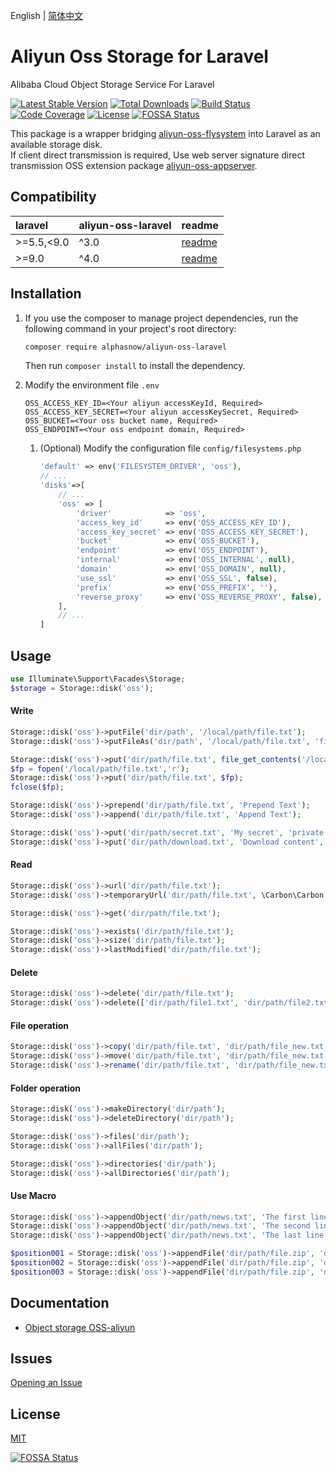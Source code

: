 English | [简体中文](README-CN.md)  

# Aliyun Oss Storage for Laravel
Alibaba Cloud Object Storage Service For Laravel

[![Latest Stable Version](https://poser.pugx.org/alphasnow/aliyun-oss-laravel/v/stable)](https://packagist.org/packages/alphasnow/aliyun-oss-laravel)
[![Total Downloads](https://poser.pugx.org/alphasnow/aliyun-oss-laravel/downloads)](https://packagist.org/packages/alphasnow/aliyun-oss-laravel)
[![Build Status](https://github.com/alphasnow/aliyun-oss-laravel/workflows/CI/badge.svg)](https://github.com/alphasnow/aliyun-oss-laravel/actions)
[![Code Coverage](https://scrutinizer-ci.com/g/alphasnow/aliyun-oss-laravel/badges/coverage.png?b=master)](https://scrutinizer-ci.com/g/alphasnow/aliyun-oss-laravel/?branch=master)
[![License](https://poser.pugx.org/alphasnow/aliyun-oss-laravel/license)](https://packagist.org/packages/alphasnow/aliyun-oss-laravel)
[![FOSSA Status](https://app.fossa.com/api/projects/git%2Bgithub.com%2Falphasnow%2Faliyun-oss-laravel.svg?type=shield)](https://app.fossa.com/projects/git%2Bgithub.com%2Falphasnow%2Faliyun-oss-laravel?ref=badge_shield)

This package is a wrapper bridging [aliyun-oss-flysystem](https://github.com/alphasnow/aliyun-oss-flysystem) into Laravel as an available storage disk.  
If client direct transmission is required, Use web server signature direct transmission OSS extension package [aliyun-oss-appserver](https://github.com/alphasnow/aliyun-oss-appserver).  

## Compatibility
| laravel      | aliyun-oss-laravel | readme |
|:-------------|:-------------------|:-------|
| \>=5.5,\<9.0 | ^3.0               | [readme](https://github.com/alphasnow/aliyun-oss-laravel/blob/3.x/README.md) |
| \>=9.0       | ^4.0               | [readme](https://github.com/alphasnow/aliyun-oss-laravel/blob/master/README.md) |

## Installation
1. If you use the composer to manage project dependencies, run the following command in your project's root directory:
    ```bash
    composer require alphasnow/aliyun-oss-laravel
    ```
    Then run `composer install` to install the dependency.

2. Modify the environment file `.env`
    ```env
    OSS_ACCESS_KEY_ID=<Your aliyun accessKeyId, Required>
    OSS_ACCESS_KEY_SECRET=<Your aliyun accessKeySecret, Required>
    OSS_BUCKET=<Your oss bucket name, Required>
    OSS_ENDPOINT=<Your oss endpoint domain, Required>
    ```

   1. (Optional) Modify the configuration file `config/filesystems.php`
       ```php
       'default' => env('FILESYSTEM_DRIVER', 'oss'),
       // ...
       'disks'=>[
           // ...
           'oss' => [
               'driver'            => 'oss',
               'access_key_id'     => env('OSS_ACCESS_KEY_ID'),           // Required, YourAccessKeyId
               'access_key_secret' => env('OSS_ACCESS_KEY_SECRET'),       // Required, YourAccessKeySecret
               'bucket'            => env('OSS_BUCKET'),                  // Required, For example: my-bucket
               'endpoint'          => env('OSS_ENDPOINT'),                // Required, For example: oss-cn-shanghai.aliyuncs.com
               'internal'          => env('OSS_INTERNAL', null),          // Optional, For example: oss-cn-shanghai-internal.aliyuncs.com
               'domain'            => env('OSS_DOMAIN', null),            // Optional, For example: oss.my-domain.com
               'use_ssl'           => env('OSS_SSL', false),              // Optional, Whether to use HTTPS
               'prefix'            => env('OSS_PREFIX', ''),              // Optional, The prefix of the store path
               'reverse_proxy'     => env('OSS_REVERSE_PROXY', false),    // Optional, Nginx reverse proxy domain
           ],
           // ...
       ]
       ```

## Usage
```php
use Illuminate\Support\Facades\Storage;
$storage = Storage::disk('oss');
```
#### Write
```php
Storage::disk('oss')->putFile('dir/path', '/local/path/file.txt');
Storage::disk('oss')->putFileAs('dir/path', '/local/path/file.txt', 'file.txt');

Storage::disk('oss')->put('dir/path/file.txt', file_get_contents('/local/path/file.txt'));
$fp = fopen('/local/path/file.txt','r');
Storage::disk('oss')->put('dir/path/file.txt', $fp);
fclose($fp);

Storage::disk('oss')->prepend('dir/path/file.txt', 'Prepend Text'); 
Storage::disk('oss')->append('dir/path/file.txt', 'Append Text');

Storage::disk('oss')->put('dir/path/secret.txt', 'My secret', 'private');
Storage::disk('oss')->put('dir/path/download.txt', 'Download content', ["headers" => ["Content-Disposition" => "attachment; filename=download.txt"]]);
```

#### Read
```php
Storage::disk('oss')->url('dir/path/file.txt');
Storage::disk('oss')->temporaryUrl('dir/path/file.txt', \Carbon\Carbon::now()->addMinutes(30));

Storage::disk('oss')->get('dir/path/file.txt'); 

Storage::disk('oss')->exists('dir/path/file.txt'); 
Storage::disk('oss')->size('dir/path/file.txt'); 
Storage::disk('oss')->lastModified('dir/path/file.txt');
```

#### Delete
```php
Storage::disk('oss')->delete('dir/path/file.txt');
Storage::disk('oss')->delete(['dir/path/file1.txt', 'dir/path/file2.txt']);
```

#### File operation
```php
Storage::disk('oss')->copy('dir/path/file.txt', 'dir/path/file_new.txt');
Storage::disk('oss')->move('dir/path/file.txt', 'dir/path/file_new.txt');
Storage::disk('oss')->rename('dir/path/file.txt', 'dir/path/file_new.txt');
```

#### Folder operation
```php
Storage::disk('oss')->makeDirectory('dir/path'); 
Storage::disk('oss')->deleteDirectory('dir/path');

Storage::disk('oss')->files('dir/path');
Storage::disk('oss')->allFiles('dir/path');

Storage::disk('oss')->directories('dir/path'); 
Storage::disk('oss')->allDirectories('dir/path'); 
```

#### Use Macro
```php
Storage::disk('oss')->appendObject('dir/path/news.txt', 'The first line paragraph.', 0);
Storage::disk('oss')->appendObject('dir/path/news.txt', 'The second line paragraph.', 25);
Storage::disk('oss')->appendObject('dir/path/news.txt', 'The last line paragraph.', 51);

$position001 = Storage::disk('oss')->appendFile('dir/path/file.zip', 'dir/path/file.zip.001', 0);
$position002 = Storage::disk('oss')->appendFile('dir/path/file.zip', 'dir/path/file.zip.002', $position001);
$position003 = Storage::disk('oss')->appendFile('dir/path/file.zip', 'dir/path/file.zip.003', $position002);
```

## Documentation
- [Object storage OSS-aliyun](https://help.aliyun.com/product/31815.html)

## Issues
[Opening an Issue](https://github.com/alphasnow/aliyun-oss-laravel/issues/new)

## License
[MIT](LICENSE)

[![FOSSA Status](https://app.fossa.com/api/projects/git%2Bgithub.com%2Falphasnow%2Faliyun-oss-laravel.svg?type=large)](https://app.fossa.com/projects/git%2Bgithub.com%2Falphasnow%2Faliyun-oss-laravel?ref=badge_large)
